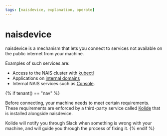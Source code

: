 ```yaml
---
tags: [naisdevice, explanation, operate]
---
```


# naisdevice

naisdevice is a mechanism that lets you connect to services not available on the public internet from your machine.

Examples of such services are:

- Access to the NAIS cluster with [kubectl](../how-to/command-line-access.md)
- Applications on [internal domains](../../workloads/reference/environments.md)
- Internal NAIS services such as [Console](../console.md).

{% if tenant() == "nav" %}

Before connecting, your machine needs to meet certain requirements. These requirements are enforced by a third-party service called [Kolide](https://kolide.com/) that is installed alongside naisdevice.

Kolide will notify you through Slack when something is wrong with your machine, and will guide you through the process of fixing it.
{% endif %}
